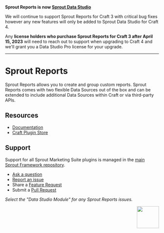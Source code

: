 
**Sprout Reports is now [Sprout Data Studio](https://github.com/barrelstrength/sprout-data-studio)**

We will continue to support Sprout Reports for Craft 3 with critical bug fixes however any new features will only be added to Sprout Data Studio for Craft 4. 

Any **license holders who purchase Sprout Reports for Craft 3 after April 15, 2023** will need to reach out to support when upgrading to Craft 4 and we'll grant you a Data Studio Pro license for your upgrade.

----

# Sprout Reports

Sprout Reports allows you to create and group custom reports. Sprout Reports comes with two flexible Data Sources out of the box and can be extended to include additional Data Sources within Craft or via third-party APIs.

## Resources

- [Documentation](https://sprout.barrelstrengthdesign.com/docs/data-studio/)
- [Craft Plugin Store](https://plugins.craftcms.com/sprout-data-studio)

## Support

Support for all Sprout Marketing Suite plugins is managed in the [main Sprout Framework repository][#sprout].

- [Ask a question][#questions]
- [Report an issue][#issues]
- Share a [Feature Request][#features]
- Submit a [Pull Request][#pullrequests]

_Select the "Data Studio Module" for any Sprout Reports issues._

<a href="https://sprout.barrelstrengthdesign.com" target="_blank">
  <img src="https://s3.amazonaws.com/sprout.barrelstrengthdesign.com-assets/content/plugins/sprout-icon.svg" width="72" height="72" align="right">
</a>

[#issues]: https://github.com/barrelstrength/sprout/issues

[#features]: https://github.com/barrelstrength/sprout/discussions/categories/feature-requests

[#pullrequests]: https://github.com/barrelstrength/sprout/pulls

[#questions]: https://github.com/barrelstrength/sprout/discussions/categories/q-a

[#sprout]: https://github.com/barrelstrength/sprout
